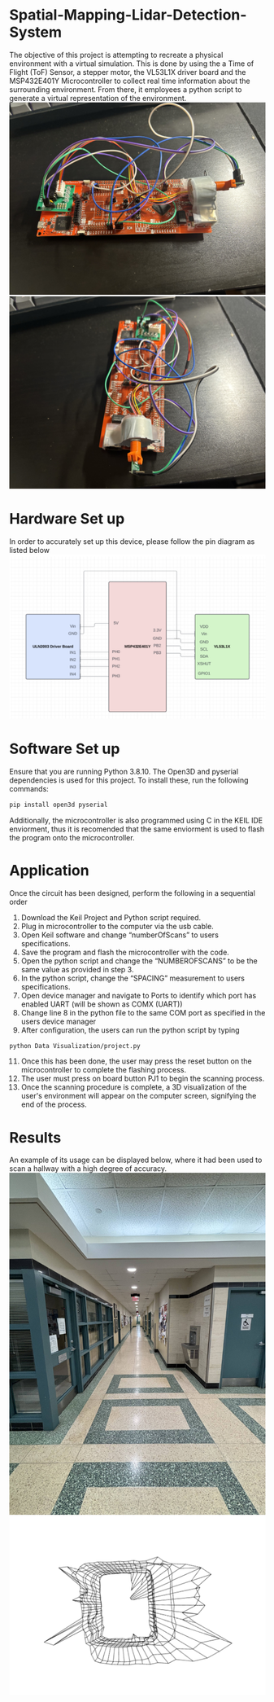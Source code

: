# Spatial-Mapping-Lidar-Detection-System

The objective of this project is attempting to recreate a physical environment with a virtual simulation. This is done by using the a Time of Flight (ToF) Sensor, a stepper motor, the VL53L1X driver board and the MSP432E401Y Microcontroller to collect real time information about the surrounding environment. From there, it employees a python script to generate a virtual representation of the environment. 
![Image](Assets/MicroController_Config_1.jpg)
![Image](Assets/MicroController_Config_2.jpg)


# Hardware Set up
In order to accurately set up this device, please follow the pin diagram as listed below
![Image](Assets/Pin_Out_Diagram.png)

# Software Set up
Ensure that you are running Python 3.8.10. The Open3D and pyserial dependencies is used for this project. To install these, run the following commands:

```bash
pip install open3d pyserial
```

Additionally, the microcontroller is also programmed using C in the KEIL IDE enviorment, thus it is recomended that the same enviorment is used to flash the program onto the microcontroller. 

# Application
Once the circuit has been designed, perform the following in a sequential order
1. Download the Keil Project and Python script required.
2. Plug in microcontroller to the computer via the usb cable.
3. Open Keil software and change “numberOfScans” to users specifications.
4. Save the program and flash the microcontroller with the code.
5. Open the python script and change the “NUMBEROFSCANS” to be the same value as provided in step 3.
6. In the python script, change the “SPACING” measurement to users specifications.
7. Open device manager and navigate to Ports to identify which port has enabled UART (will be shown as COMX (UART))
8. Change line 8 in the python file to the same COM port as specified in the users device manager
9. After configuration, the users can run the python script by typing

```bash
python Data Visualization/project.py
```
    
11. Once this has been done, the user may press the reset button on the microcontroller to complete the flashing process.
12. The user must press on board button PJ1 to begin the scanning process.
13. Once the scanning procedure is complete, a 3D visualization of the user's environment will appear on the computer screen, signifying the end of the process. 

# Results
An example of its usage can be displayed below, where it had been used to scan a hallway with a high degree of accuracy. 
![Scanning Location](Assets/Hallway.jpg)
![Hallway Scan](Assets/Hallway_Scan.png)
